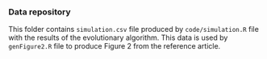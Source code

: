 ### Data repository

This folder contains `simulation.csv` file produced by `code/simulation.R` file with the results of the evolutionary algorithm. This data is used by `genFigure2.R` file to produce Figure 2 from the reference article.
